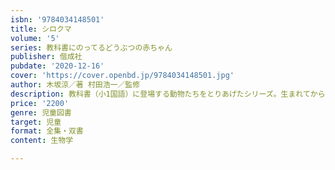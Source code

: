 ```yaml
---
isbn: '9784034148501'
title: シロクマ
volume: '5'
series: 教科書にのってるどうぶつの赤ちゃん
publisher: 偕成社
pubdate: '2020-12-16'
cover: 'https://cover.openbd.jp/9784034148501.jpg'
author: 木坂涼／著 村田浩一／監修
description: 教科書（小1国語）に登場する動物たちをとりあげたシリーズ。生まれてからひとり立ちするまでを写真とストーリー、解説で構成。
price: '2200'
genre: 児童図書
target: 児童
format: 全集・双書
content: 生物学

---
```

